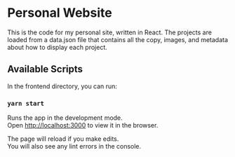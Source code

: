 # Personal Website

This is the code for my personal site, written in React. The projects are loaded from a data.json file that contains all the copy, images, and metadata about how to display each project.

## Available Scripts

In the frontend directory, you can run:

### `yarn start`

Runs the app in the development mode.<br />
Open [http://localhost:3000](http://localhost:3000) to view it in the browser.

The page will reload if you make edits.<br />
You will also see any lint errors in the console.
